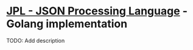 # [JPL - JSON Processing Language](../docs/index.md) - Golang implementation

TODO: Add description
